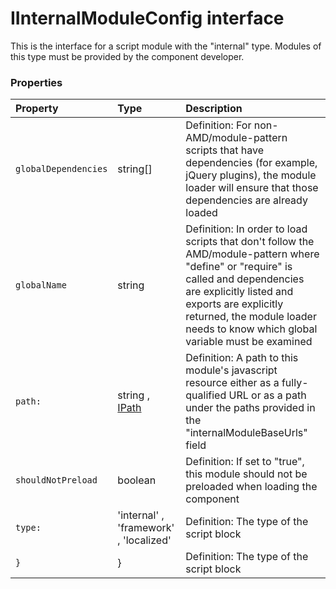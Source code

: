 # IInternalModuleConfig interface

This is the interface for a script module with the "internal" type. Modules of this type must be provided by the 
component developer. 




### Properties

| Property	   | Type	| Description|
|:-------------|:-------|:-----------|
|`globalDependencies`      | string[] | Definition: For non-AMD/module-pattern scripts that have dependencies (for example, jQuery plugins), the module  loader will ensure that those dependencies are already loaded |
|`globalName`      | string | Definition: In order to load scripts that don't follow the AMD/module-pattern where "define" or "require" is  called and dependencies are explicitly listed and exports are explicitly returned, the module loader needs to  know which global variable must be examined |
|`path:`      | string ,[ IPath](IPath.md) | Definition: A path to this module's javascript resource either as a fully-qualified URL or as a path under the  paths provided in the "internalModuleBaseUrls" field |
|`shouldNotPreload`      | boolean | Definition: If set to "true", this module should not be preloaded when loading the component |
|`type:`      | 'internal' , 'framework' , 'localized' | Definition: The type of the script block |
|`}`      | } | Definition: The type of the script block |




